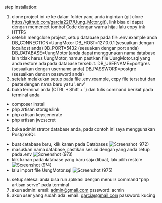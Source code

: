 step installation:
1. clone project ini ke ke dalam folder yang anda inginkan (git clone https://github.com/garcia2217/Uung_Motor.git), link bisa di dapat dengan memencet tombol Code dengan warna hijau lalu copy link HTTPS
2. setelah mengclone project, setup database pada file .env.example anda
DB_CONNECTION=UungMotor
DB_HOST=127.0.0.1 (sesuaikan dengan localhost anda)
DB_PORT=5432 (sesuaikan dengan port anda)
DB_DATABASE=UungMotor (anda dapat menggunakan nama database lain tidak harus UungMotor, namun pastikan file UungMotor.sql yang anda restore ada pada database tersebut.
DB_USERNAME=postgres (sesuaikan dengan username anda)
DB_PASSWORD=postgre (sesuaikan dengan password anda)
3. setelah melakukan setup pada file .env.example, copy file tersebut dan paste dengan nama baru yaitu '.env'
4. buka terminal anda (CTRL + Shift + `) dan tulis command berikut pada terminal anda
- composer install
- php artisan storage:link
- php artisan key:generate
- php artisan jwt:secret
5. buka administrator database anda, pada contoh ini saya menggunakan PostgreSQL
- buat database baru, klik kanan pada Databases
![Screenshot (972)](https://github.com/garcia2217/Uung_Motor/assets/118705093/35330e54-fb2b-4731-b73e-b6a26f910f5a)
- masukkan nama database, pastikan sesuai dengan yang anda setup pada .env
![Screenshot (973)](https://github.com/garcia2217/Uung_Motor/assets/118705093/deb42803-fac2-454f-8c4c-dd8b116ceff2)
- klik kanan pada database yang baru saja dibuat, lalu pilih restore
![Screenshot (974)](https://github.com/garcia2217/Uung_Motor/assets/118705093/99bbdf0a-968b-4b94-a98d-5dcd55922718)
- lalu import file UungMotor.sql
![Screenshot (975)](https://github.com/garcia2217/Uung_Motor/assets/118705093/e80e70b5-d16d-4140-8f4b-7bb2d11c47d2)
6. setup selesai anda bisa run aplikasi dengan menulis command "php artisan serve" pada terminal
7. akun admin:
email: admin@gmail.com
password: admin
8. akun user yang sudah ada:
email: garcia@gmail.com
password: kucing
